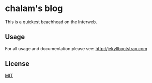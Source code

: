# chalam's blog

This is a quickest beachhead on the Interweb.

## Usage

For all usage and documentation please see: <http://jekyllbootstrap.com>

## License

[MIT](http://opensource.org/licenses/MIT)
